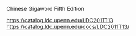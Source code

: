 
Chinese Gigaword Fifth Edition

https://catalog.ldc.upenn.edu/LDC2011T13
https://catalog.ldc.upenn.edu/docs/LDC2011T13/
